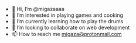- 👋 Hi, I’m @migazaaaa
- 👀 I’m interested in playing games and cooking
- 🌱 I’m currently learning how to play the drums
- 💞️ I’m looking to collaborate on web development
- 📫 How to reach me migaza@protonmail.com

<!---
migazabragaza/migazabragaza is a ✨ special ✨ repository because its `README.md` (this file) appears on your GitHub profile.
You can click the Preview link to take a look at your changes.
--->
